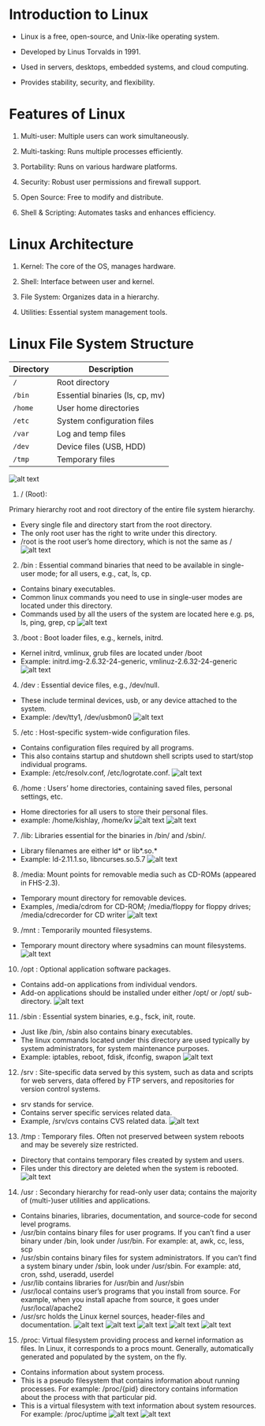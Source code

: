 # Introduction to Linux

- Linux is a free, open-source, and Unix-like operating system.

- Developed by Linus Torvalds in 1991.

- Used in servers, desktops, embedded systems, and cloud computing.

- Provides stability, security, and flexibility.

#

# Features of Linux

1. Multi-user: Multiple users can work simultaneously.

2. Multi-tasking: Runs multiple processes efficiently.

3. Portability: Runs on various hardware platforms.

4. Security: Robust user permissions and firewall support.

5. Open Source: Free to modify and distribute.

6. Shell & Scripting: Automates tasks and enhances efficiency.

#

# Linux Architecture

1. Kernel: The core of the OS, manages hardware.

2. Shell: Interface between user and kernel.

3. File System: Organizes data in a hierarchy.

4. Utilities: Essential system management tools.

#

# Linux File System Structure

| Directory | Description                     |
| --------- | ------------------------------- |
| `/`       | Root directory                  |
| `/bin`    | Essential binaries (ls, cp, mv) |
| `/home`   | User home directories           |
| `/etc`    | System configuration files      |
| `/var`    | Log and temp files              |
| `/dev`    | Device files (USB, HDD)         |
| `/tmp`    | Temporary files                 |

![alt text](image.png)

1. / (Root):

Primary hierarchy root and root directory of the entire file system hierarchy.

- Every single file and directory start from the root directory.
- The only root user has the right to write under this directory.
- /root is the root user’s home directory, which is not the same as /
  ![alt text](image-1.png)

2. /bin :
   Essential command binaries that need to be available in single-user mode; for all users, e.g., cat, ls, cp.

- Contains binary executables.
- Common linux commands you need to use in single-user modes are located under this directory.
- Commands used by all the users of the system are located here e.g. ps, ls, ping, grep, cp
  ![alt text](image-2.png)

3. /boot :
   Boot loader files, e.g., kernels, initrd.

- Kernel initrd, vmlinux, grub files are located under /boot
- Example: initrd.img-2.6.32-24-generic, vmlinuz-2.6.32-24-generic
  ![alt text](image-3.png)

4. /dev :
   Essential device files, e.g., /dev/null.

- These include terminal devices, usb, or any device attached to the system.
- Example: /dev/tty1, /dev/usbmon0
  ![alt text](image-4.png)

5. /etc :
   Host-specific system-wide configuration files.

- Contains configuration files required by all programs.
- This also contains startup and shutdown shell scripts used to start/stop individual programs.
- Example: /etc/resolv.conf, /etc/logrotate.conf.
  ![alt text](image-5.png)

6. /home :
   Users’ home directories, containing saved files, personal settings, etc.

- Home directories for all users to store their personal files.
- example: /home/kishlay, /home/kv
  ![alt text](image-6.png)
  ![alt text](image-7.png)

7. /lib:
   Libraries essential for the binaries in /bin/ and /sbin/.

- Library filenames are either ld* or lib*.so.\*
- Example: ld-2.11.1.so, libncurses.so.5.7
  ![alt text](image-8.png)

8. /media:
   Mount points for removable media such as CD-ROMs (appeared in FHS-2.3).

- Temporary mount directory for removable devices.
- Examples, /media/cdrom for CD-ROM; /media/floppy for floppy drives; /media/cdrecorder for CD writer
  ![alt text](image-9.png)

9. /mnt :
   Temporarily mounted filesystems.

- Temporary mount directory where sysadmins can mount filesystems.
  ![alt text](image-10.png)

10. /opt :
    Optional application software packages.

- Contains add-on applications from individual vendors.
- Add-on applications should be installed under either /opt/ or /opt/ sub-directory.
  ![alt text](image-11.png)

11. /sbin :
    Essential system binaries, e.g., fsck, init, route.

- Just like /bin, /sbin also contains binary executables.
- The linux commands located under this directory are used typically by system administrators, for system maintenance purposes.
- Example: iptables, reboot, fdisk, ifconfig, swapon
  ![alt text](image-12.png)

12. /srv :
    Site-specific data served by this system, such as data and scripts for web servers, data offered by FTP servers, and repositories for version control systems.

- srv stands for service.
- Contains server specific services related data.
- Example, /srv/cvs contains CVS related data.
  ![alt text](image-13.png)

13. /tmp :
    Temporary files. Often not preserved between system reboots and may be severely size restricted.

- Directory that contains temporary files created by system and users.
- Files under this directory are deleted when the system is rebooted.
  ![alt text](image-14.png)

14. /usr :
    Secondary hierarchy for read-only user data; contains the majority of (multi-)user utilities and applications.

- Contains binaries, libraries, documentation, and source-code for second level programs.
- /usr/bin contains binary files for user programs. If you can’t find a user binary under /bin, look under /usr/bin. For example: at, awk, cc, less, scp
- /usr/sbin contains binary files for system administrators. If you can’t find a system binary under /sbin, look under /usr/sbin. For example: atd, cron, sshd, useradd, userdel
- /usr/lib contains libraries for /usr/bin and /usr/sbin
- /usr/local contains user’s programs that you install from source. For example, when you install apache from source, it goes under /usr/local/apache2
- /usr/src holds the Linux kernel sources, header-files and documentation.
  ![alt text](image-15.png)
  ![alt text](image-16.png)
  ![alt text](image-17.png)
  ![alt text](image-18.png)
  ![alt text](image-19.png)

15. /proc:
    Virtual filesystem providing process and kernel information as files. In Linux, it corresponds to a procs mount. Generally, automatically generated and populated by the system, on the fly.

- Contains information about system process.
- This is a pseudo filesystem that contains information about running processes. For example: /proc/{pid} directory contains information about the process with that particular pid.
- This is a virtual filesystem with text information about system resources. For example: /proc/uptime
  ![alt text](image-20.png)
  ![alt text](image-21.png)
